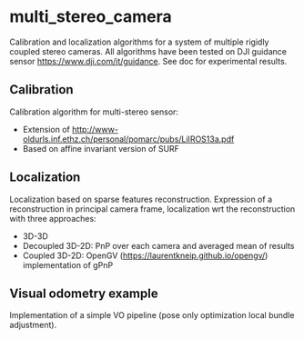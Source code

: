 # multi_stereo_camera
Calibration and localization algorithms for a system of multiple rigidly coupled stereo cameras. All algorithms have been tested on DJI guidance sensor https://www.dji.com/it/guidance. See doc for experimental results.
## Calibration
Calibration algorithm for multi-stereo sensor:
* Extension of http://www-oldurls.inf.ethz.ch/personal/pomarc/pubs/LiIROS13a.pdf
* Based on affine invariant version of SURF
## Localization
Localization based on sparse features reconstruction. Expression of a reconstruction in principal camera frame, localization wrt the reconstruction with three approaches:
* 3D-3D
* Decoupled 3D-2D: PnP over each camera and averaged mean of results
* Coupled 3D-2D: OpenGV (https://laurentkneip.github.io/opengv/) implementation of gPnP
## Visual odometry example
Implementation of a simple VO pipeline (pose only optimization local bundle adjustment).
